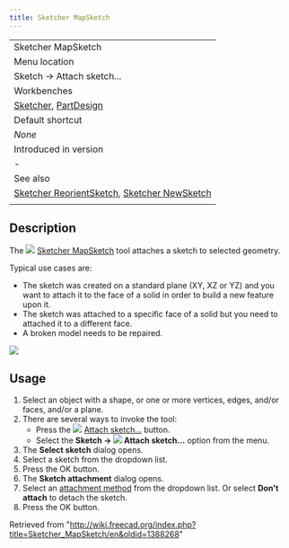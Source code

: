 ```yaml
---
title: Sketcher MapSketch
---
```


|                                                                                                                                               |
| --------------------------------------------------------------------------------------------------------------------------------------------- |
| Sketcher MapSketch                                                                                                                            |
| Menu location                                                                                                                                 |
| Sketch → Attach sketch...                                                                                                                     |
| Workbenches                                                                                                                                   |
| [Sketcher](/Sketcher_Workbench "Sketcher Workbench"), [PartDesign](/PartDesign_Workbench "PartDesign Workbench")                              |
| Default shortcut                                                                                                                              |
| _None_                                                                                                                                        |
| Introduced in version                                                                                                                         |
| -                                                                                                                                             |
| See also                                                                                                                                      |
| [Sketcher ReorientSketch](/Sketcher_ReorientSketch "Sketcher ReorientSketch"), [Sketcher NewSketch](/Sketcher_NewSketch "Sketcher NewSketch") |
|                                                                                                                                               |

## Description

The ![](/images/Sketcher_MapSketch.svg) [Sketcher MapSketch](/Sketcher_MapSketch "Sketcher MapSketch") tool attaches a sketch to selected geometry.

Typical use cases are:

- The sketch was created on a standard plane (XY, XZ or YZ) and you want to attach it to the face of a solid in order to build a new feature upon it.
- The sketch was attached to a specific face of a solid but you need to attached it to a different face.
- A broken model needs to be repaired.

![](/images/Sketcher_MapSketch_00.png)

## Usage

1. Select an object with a shape, or one or more vertices, edges, and/or faces, and/or a plane.
2. There are several ways to invoke the tool:
   - Press the ![](/images/Sketcher_MapSketch.svg) [Attach sketch...](/Sketcher_MapSketch "Sketcher MapSketch") button.
   - Select the **Sketch → ![](/images/Sketcher_MapSketch.svg) Attach sketch...** option from the menu.
3. The **Select sketch** dialog opens.
4. Select a sketch from the dropdown list.
5. Press the OK button.
6. The **Sketch attachment** dialog opens.
7. Select an [attachment method](/Part_EditAttachment#Attachment_modes "Part EditAttachment") from the dropdown list. Or select **Don't attach** to detach the sketch.
8. Press the OK button.

Retrieved from "<http://wiki.freecad.org/index.php?title=Sketcher_MapSketch/en&oldid=1388268>"
